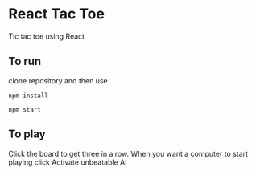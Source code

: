 # React Tac Toe

Tic tac toe using React

## To run

clone repository and then use

`npm install`

`npm start`

## To play

Click the board to get three in a row.
When you want a computer to start playing click Activate unbeatable AI
